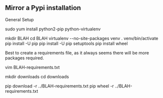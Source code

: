 ## Mirror a Pypi installation


General Setup 

sudo yum install  python2-pip python-virtualenv

mkdir BLAH
cd BLAH
virtualenv --no-site-packages venv
. venv/bin/activate
pip install -U pip
pip install -U pip setuptools
pip install wheel

Best to create a requirements file, as it always seems there will be more packages required.

vim BLAH-requirements.txt

mkdir downloads
cd downloads

pip download -r ../BLAH-requirements.txt 
pip wheel -r ../BLAH-requirements.txt  

